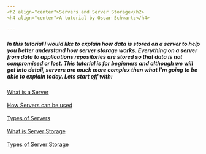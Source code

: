 ```yaml
---
<h2 align="center">Servers and Server Storage</h2>
<h4 align="center">A tutorial by Oscar Schwartz</h4>

---
```

<h3></h3>
<h5>In this tutorial I would like to explain how data is stored on a server to help you better understand how server storage works. Everything on a server from data to applications repositories are stored so that data is not compromised or lost. This tutorial is for beginners and although we will get into detail, servers are much more complex then what I'm going to be able to explain today. Lets start off with:</h5>

[What is a Server](https://github.com/Osczrr/Osczrr/blob/main/WhatisaServer.md)
<br></br>
[How Servers can be used](https://github.com/Osczrr/Osczrr/blob/main/TypesofServers.md)
<br></br>
[Types of Servers](https://github.com/Osczrr/Osczrr/blob/main/TypesofServers.md)
<br></br>
[What is Server Storage](https://github.com/Osczrr/Osczrr/blob/main/TypesofServers.md)
<br></br>
[Types of Server Storage](https://github.com/Osczrr/Osczrr/blob/main/TypesofServers.md)
<br></br>

<br></br>

